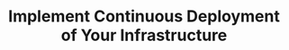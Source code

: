 ---
sectionid: challenge3
sectionclass: h1
title: Implement Continuous Deployment of Your Infrastructure
is-parent: yes
---